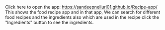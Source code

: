 Click here to open the app: https://sandeepnelluri01.github.io/Recipe-app/ This shows the food recipe app and in that app, We can search for different food recipes and the ingredients also which are used in the recipe click the "Ingredients" button to see the ingredients.

